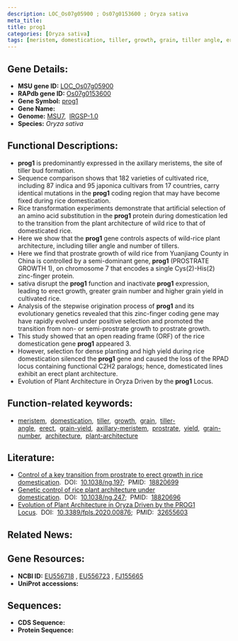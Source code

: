 ```yaml
---
description: LOC_Os07g05900 ; Os07g0153600 ; Oryza sativa
meta_title:
title: prog1
categories: [Oryza sativa]
tags: [meristem, domestication, tiller, growth, grain, tiller angle, erect, grain yield, axillary meristem, prostrate, yield, grain number, architecture, plant architecture]
---
```


## Gene Details:
- **MSU gene ID:** [LOC_Os07g05900](http://rice.uga.edu/cgi-bin/ORF_infopage.cgi?orf=LOC_Os07g05900)  
- **RAPdb gene ID:** [Os07g0153600](https://rapdb.dna.affrc.go.jp/locus/?name=Os07g0153600)  
- **Gene Symbol:** <u>prog1</u>
- **Gene Name:**
- **Genome:**  [MSU7](http://rice.uga.edu/),&nbsp;&nbsp;[IRGSP-1.0](https://rapdb.dna.affrc.go.jp/download/irgsp1.html)
- **Species:** *Oryza sativa*

## Functional Descriptions:
   - **prog1** is predominantly expressed in the axillary meristems, the site of tiller bud formation.
   - Sequence comparison shows that 182 varieties of cultivated rice, including 87 indica and 95 japonica cultivars from 17 countries, carry identical mutations in the **prog1** coding region that may have become fixed during rice domestication.
   - Rice transformation experiments demonstrate that artificial selection of an amino acid substitution in the **prog1** protein during domestication led to the transition from the plant architecture of wild rice to that of domesticated rice.
   - Here we show that the **prog1** gene controls aspects of wild-rice plant architecture, including tiller angle and number of tillers.
   - Here we find that prostrate growth of wild rice from Yuanjiang County in China is controlled by a semi-dominant gene, **prog1** (PROSTRATE GROWTH 1), on chromosome 7 that encodes a single Cys(2)-His(2) zinc-finger protein.
   - sativa disrupt the **prog1** function and inactivate **prog1** expression, leading to erect growth, greater grain number and higher grain yield in cultivated rice.
   - Analysis of the stepwise origination process of **prog1** and its evolutionary genetics revealed that this zinc-finger coding gene may have rapidly evolved under positive selection and promoted the transition from non- or semi-prostrate growth to prostrate growth.
   - This study showed that an open reading frame (ORF) of the rice domestication gene **prog1** appeared 3.
   - However, selection for dense planting and high yield during rice domestication silenced the **prog1** gene and caused the loss of the RPAD locus containing functional C2H2 paralogs; hence, domesticated lines exhibit an erect plant architecture.
   - Evolution of Plant Architecture in Oryza Driven by the **prog1** Locus.

## Function-related keywords:
   - [meristem](/tags/meristem/),&nbsp;&nbsp;[domestication](/tags/domestication/),&nbsp;&nbsp;[tiller](/tags/tiller/),&nbsp;&nbsp;[growth](/tags/growth/),&nbsp;&nbsp;[grain](/tags/grain/),&nbsp;&nbsp;[tiller-angle](/tags/tiller-angle/),&nbsp;&nbsp;[erect](/tags/erect/),&nbsp;&nbsp;[grain-yield](/tags/grain-yield/),&nbsp;&nbsp;[axillary-meristem](/tags/axillary-meristem/),&nbsp;&nbsp;[prostrate](/tags/prostrate/),&nbsp;&nbsp;[yield](/tags/yield/),&nbsp;&nbsp;[grain-number](/tags/grain-number/),&nbsp;&nbsp;[architecture](/tags/architecture/),&nbsp;&nbsp;[plant-architecture](/tags/plant-architecture/)

## Literature:
   - [Control of a key transition from prostrate to erect growth in rice domestication](https://www.doi.org/10.1038/ng.197).&nbsp;&nbsp;DOI:&nbsp;&nbsp;[10.1038/ng.197](https://www.doi.org/10.1038/ng.197);&nbsp;&nbsp;PMID:&nbsp;&nbsp;[18820699](https://pubmed.ncbi.nlm.nih.gov/18820699/)
   - [Genetic control of rice plant architecture under domestication](https://www.doi.org/10.1038/ng.247).&nbsp;&nbsp;DOI:&nbsp;&nbsp;[10.1038/ng.247](https://www.doi.org/10.1038/ng.247);&nbsp;&nbsp;PMID:&nbsp;&nbsp;[18820696](https://pubmed.ncbi.nlm.nih.gov/18820696/)
   - [Evolution of Plant Architecture in Oryza Driven by the PROG1 Locus](https://www.doi.org/10.3389/fpls.2020.00876).&nbsp;&nbsp;DOI:&nbsp;&nbsp;[10.3389/fpls.2020.00876](https://www.doi.org/10.3389/fpls.2020.00876);&nbsp;&nbsp;PMID:&nbsp;&nbsp;[32655603](https://pubmed.ncbi.nlm.nih.gov/32655603/)

## Related News:

## Gene Resources:
- **NCBI ID:**  [EU556718](http://www.ncbi.nlm.nih.gov/nuccore/EU556718)&nbsp;,&nbsp;[EU556723](http://www.ncbi.nlm.nih.gov/nuccore/EU556723)&nbsp;,&nbsp;[FJ155665](http://www.ncbi.nlm.nih.gov/nuccore/FJ155665)
- **UniProt accessions:** [](https://www.uniprot.org/uniprotkb//entry)

## Sequences:
- **CDS Sequence:**
- **Protein Sequence:**
